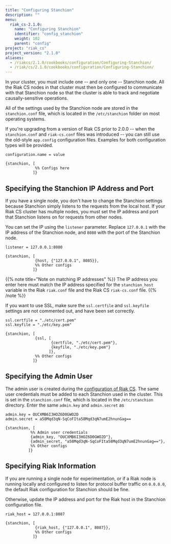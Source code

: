 ```yaml
---
title: "Configuring Stanchion"
description: ""
menu:
  riak_cs-2.1.0:
    name: "Configuring Stanchion"
    identifier: "config_stanchion"
    weight: 102
    parent: "config"
project: "riak_cs"
project_version: "2.1.0"
aliases:
  - /riakcs/2.1.0/cookbooks/configuration/Configuring-Stanchion/
  - /riak/cs/2.1.0/cookbooks/configuration/Configuring-Stanchion/
---
```


In your cluster, you must include one -- and only one -- Stanchion node. All the
Riak CS nodes in that cluster must then be configured to communicate with that
Stanchion node so that the cluster is able to track and negotiate
causally-sensitive operations.

All of the settings used by the Stanchion node are stored in the
`stanchion.conf` file, which is located in the `/etc/stanchion` folder on most
operating systems.

If you're upgrading from a version of Riak CS prior to 2.0.0 -- when the
`stanchion.conf` and `riak-cs.conf` files was introduced -- you can still use
the old-style `app.config` configuration files. Examples for both configuration
types will be provided.

```stanchionconf
configuration.name = value
```

```appconfig
{stanchion, [
             %% Configs here
            ]}
```

## Specifying the Stanchion IP Address and Port

If you have a single node, you don't have to change the Stanchion settings
because Stanchion simply listens to the requests from the local host. If your
Riak CS cluster has multiple nodes, you must set the IP address and port that
Stanchion listens on for requests from other nodes.

You can set the IP using the `listener` parameter. Replace `127.0.0.1` with the
IP address of the Stanchion node, and `8080` with the port of the Stanchion
node.

```stanchionconf
listener = 127.0.0.1:8080
```

```appconfig
{stanchion, [
             {host, {"127.0.0.1", 8085}},
             %% Other configs
            ]}
```

{{% note title="Note on matching IP addresses" %}}
The IP address you enter here must match the IP address specified for the
`stanchion_host` variable in the Riak `riak.conf` file and the Riak CS
`riak-cs.conf` file.
{{% /note %}}

If you want to use SSL, make sure the `ssl.certfile` and `ssl.keyfile` settings
are not commented out, and have been set correctly.

```stanchionconf
ssl.certfile = "./etc/cert.pem"
ssl.keyfile = "./etc/key.pem"
```

```appconfig
{stanchion, [
             {ssl, [
                    {certfile, "./etc/cert.pem"},
                    {keyfile, "./etc/key.pem"}
                   ]},
             %% Other configs
            ]}
```

## Specifying the Admin User

The admin user is created during the [configuration of Riak CS](/riak/cs/2.1.0/cookbooks/configuration/riak-cs/#specifying-the-admin-user). 
The same user credentials must be added to each Stanchion used in the cluster. 
This is set in the `stanchion.conf` file, which is located in the 
`/etc/stanchion` directory. Enter the same `admin.key` and `admin.secret` as 

```stanchionconf
admin.key = OUCXMB6I3HOZ6D0GWO2D
admin.secret = a58Mqd3qN-SqCoFIta58Mqd3qN7umE2hnunGag==
```

```appconfig
{stanchion, [
           %% Admin user credentials
           {admin_key, "OUCXMB6I3HOZ6D0GWO2D"},
           {admin_secret, "a58Mqd3qN-SqCoFIta58Mqd3qN7umE2hnunGag=="},
           %% Other configs
          ]}
```

## Specifying Riak Information

If you are running a single node for experimentation, or if a Riak node is
running locally and configured to listen for protocol buffer traffic on
`0.0.0.0`, the default Riak configuration for Stanchion should be fine.

Otherwise, update the IP address and port for the Riak host in the Stanchion
configuration file.

```stanchionconf
riak_host = 127.0.0.1:8087
```

```appconfig
{stanchion, [
             {riak_host, {"127.0.0.1", 8087}},
             %% Other configs
            ]}
```

